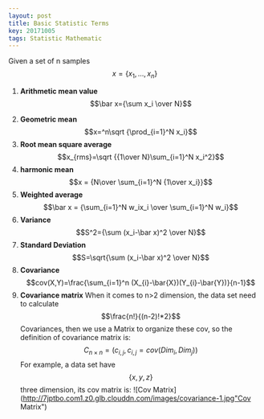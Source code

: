 ```yaml
---
layout: post
title: Basic Statistic Terms
key: 20171005
tags: Statistic Mathematic
---
```


Given a set of n samples $$x=\{x_1,\ldots,x_n\}$$

1. **Arithmetic mean value**
    $$\bar x={\sum x_i \over N}$$
<!--more-->
2. **Geometric mean**
$$x=^n\sqrt {\prod_{i=1}^N x_i}$$
3. **Root mean square average**
$$x_{rms}=\sqrt  {{1\over N}\sum_{i=1}^N x_i^2}$$
4. **harmonic mean**
$$x = {N\over \sum_{i=1}^N {1\over x_i}}$$
5. **Weighted average**
$$\bar x = {\sum_{i=1}^N w_ix_i \over \sum_{i=1}^N w_i}$$
6. **Variance**
$$S^2={\sum (x_i-\bar x)^2 \over N}$$
7. **Standard Deviation**
$$S=\sqrt{\sum (x_i-\bar x)^2 \over N}$$
8. **Covariance**
$$cov(X,Y)=\frac{\sum_{i=1}^n (X_{i}-\bar{X})(Y_{i}-\bar{Y})}{n-1}$$
9. **Covariance matrix**
When it comes to n>2 dimension, the data set need to calculate $$\frac{n!}{(n-2)!*2}$$ Covariances, then we use a Matrix to organize these cov, so the definition of covariance matrix is:
$$C_{n\times n}=(c_{i,j},c_{i,j}=cov(Dim_{i},Dim_{j}))$$
For example, a data set have $$\{x,y,z\}$$ three dimension, its cov matrix is:
![Cov Matrix](http://7jptbo.com1.z0.glb.clouddn.com/images/covariance-1.jpg"Cov Matrix")